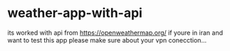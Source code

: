 # weather-app-with-api
its worked with api from https://openweathermap.org/
if youre in iran and want to test this app please make sure about your vpn conecction...
